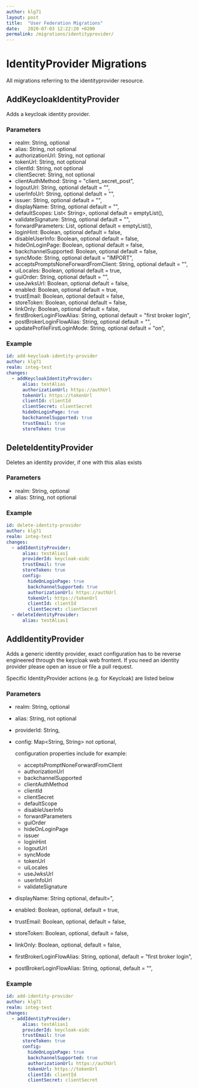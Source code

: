 ```yaml
---
author: klg71
layout: post
title:  "User Federation Migrations"
date:   2020-07-03 12:22:20 +0200
permalink: /migrations/identityprovider/
---
```

# IdentityProvider Migrations
All migrations referring to the identityprovider resource.
## AddKeycloakIdentityProvider
Adds a keycloak identity provider.

### Parameters
- realm: String, optional
- alias: String, not optional
- authorizationUrl: String, not optional
- tokenUrl: String, not optional
- clientId: String, not optional
- clientSecret: String, not optional
- clientAuthMethod: String = "client_secret_post",
- logoutUrl: String, optional default = "",
- userInfoUrl: String, optional default = "",
- issuer: String, optional default = "",
- displayName: String, optional default = "",
- defaultScopes: List< String>, optional default = emptyList(),
- validateSignature: String, optional default = "",
- forwardParameters: List<String>, optional default = emptyList(),
- loginHint: Boolean, optional default = false,
- disableUserInfo: Boolean, optional default = false,
- hideOnLoginPage: Boolean, optional default = false,
- backchannelSupported: Boolean, optional default = false,
- syncMode: String, optional default = "IMPORT",
- acceptsPromptsNoneForwardFromClient: String, optional default = "",
- uiLocales: Boolean, optional default = true,
- guiOrder: String, optional default = "",
- useJwksUrl: Boolean, optional default = false,
- enabled: Boolean, optional default = true,
- trustEmail: Boolean, optional default = false,
- storeToken: Boolean, optional default = false,
- linkOnly: Boolean, optional default = false,
- firstBrokerLoginFlowAlias: String, optional default = "first broker login",
- postBrokerLoginFlowAlias: String, optional default = "",
- updateProfileFirstLoginMode: String, optional default = "on",

### Example
```yaml
id: add-keycloak-identity-provider
author: klg71
realm: integ-test
changes:
  - addKeycloakIdentityProvider:
      alias: testAlias
      authorizationUrl: https://authUrl
      tokenUrl: https://tokenUrl
      clientId: clientId
      clientSecret: clientSecret
      hideOnLoginPage: true
      backchannelSupported: true
      trustEmail: true
      storeToken: true
```
## DeleteIdentityProvider
Deletes an identity provider, if one with this alias exists

### Parameters
- realm: String, optional
- alias: String, not optional

### Example
```yaml
id: delete-identity-provider
author: klg71
realm: integ-test
changes:
  - addIdentityProvider:
      alias: testAlias1
      providerId: keycloak-oidc
      trustEmail: true
      storeToken: true
      config:
        hideOnLoginPage: true
        backchannelSupported: true
        authorizationUrl: https://authUrl
        tokenUrl: https://tokenUrl
        clientId: clientId
        clientSecret: clientSecret
  - deleteIdentityProvider:
      alias: testAlias1
```

## AddIdentityProvider
Adds a generic identity provider, exact configuration has to be reverse engineered through the keycloak web frontent.
If you need an identity provider please open an issue or file a pull request.

Specific IdentityProvider actions (e.g. for Keycloak) are listed below


### Parameters
- realm: String, optional
- alias: String, not optional
- providerId: String,
- config: Map<String, String> not optional,
  
  configuration properties include for example:
  - acceptsPromptNoneForwardFromClient
  - authorizationUrl
  - backchannelSupported
  - clientAuthMethod
  - clientId
  - clientSecret
  - defaultScope
  - disableUserInfo
  - forwardParameters
  - guiOrder
  - hideOnLoginPage
  - issuer
  - loginHint
  - logoutUrl
  - syncMode
  - tokenUrl
  - uiLocales
  - useJwksUrl
  - userInfoUrl
  - validateSignature
  
- displayName: String optional, default=",
- enabled: Boolean, optional, default = true,
- trustEmail: Boolean, optional, default = false,
- storeToken: Boolean, optional, default = false,
- linkOnly: Boolean, optional, default = false,
- firstBrokerLoginFlowAlias: String, optional, default = "first broker login",
- postBrokerLoginFlowAlias: String, optional, default = "",

### Example
```yaml
id: add-identity-provider
author: klg71
realm: integ-test
changes:
  - addIdentityProvider:
      alias: testAlias1
      providerId: keycloak-oidc
      trustEmail: true
      storeToken: true
      config:
        hideOnLoginPage: true
        backchannelSupported: true
        authorizationUrl: https://authUrl
        tokenUrl: https://tokenUrl
        clientId: clientId
        clientSecret: clientSecret
```
                
